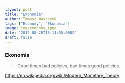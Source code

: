 ```yaml
---
layout: post
title: "Ekonomia"
author: Tomasz Waszczyk
tags: ["Economy", "Ekonomia"]
image: img/economy.jpeg
date: "2012-08-20T15:11:55.000Z"
draft: false
---
```


### Ekonomia

> Good times bad policies, bad times good policies.

<https://en.wikipedia.org/wiki/Modern_Monetary_Theory>

